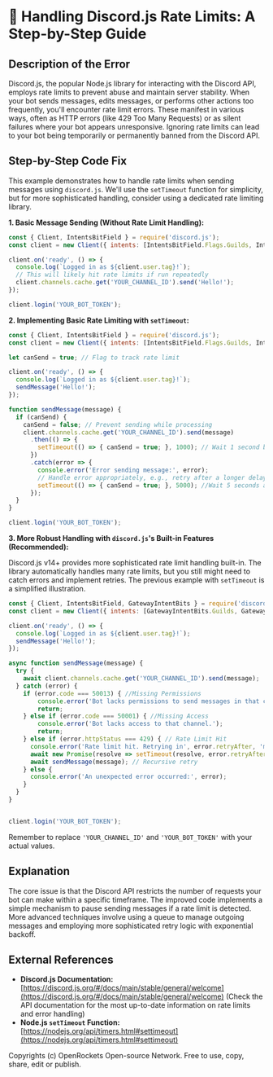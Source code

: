 # 🐞 Handling Discord.js Rate Limits: A Step-by-Step Guide


## Description of the Error

Discord.js, the popular Node.js library for interacting with the Discord API, employs rate limits to prevent abuse and maintain server stability.  When your bot sends messages, edits messages, or performs other actions too frequently, you'll encounter rate limit errors. These manifest in various ways, often as HTTP errors (like 429 Too Many Requests)  or as silent failures where your bot appears unresponsive.  Ignoring rate limits can lead to your bot being temporarily or permanently banned from the Discord API.


## Step-by-Step Code Fix

This example demonstrates how to handle rate limits when sending messages using `discord.js`. We'll use the `setTimeout` function for simplicity, but for more sophisticated handling, consider using a dedicated rate limiting library.

**1. Basic Message Sending (Without Rate Limit Handling):**

```javascript
const { Client, IntentsBitField } = require('discord.js');
const client = new Client({ intents: [IntentsBitField.Flags.Guilds, IntentsBitField.Flags.GuildMessages] });

client.on('ready', () => {
  console.log(`Logged in as ${client.user.tag}!`);
  // This will likely hit rate limits if run repeatedly
  client.channels.cache.get('YOUR_CHANNEL_ID').send('Hello!'); 
});

client.login('YOUR_BOT_TOKEN');
```

**2. Implementing Basic Rate Limiting with `setTimeout`:**

```javascript
const { Client, IntentsBitField } = require('discord.js');
const client = new Client({ intents: [IntentsBitField.Flags.Guilds, IntentsBitField.Flags.GuildMessages] });

let canSend = true; // Flag to track rate limit

client.on('ready', () => {
  console.log(`Logged in as ${client.user.tag}!`);
  sendMessage('Hello!');
});

function sendMessage(message) {
  if (canSend) {
    canSend = false; // Prevent sending while processing
    client.channels.cache.get('YOUR_CHANNEL_ID').send(message)
      .then(() => {
        setTimeout(() => { canSend = true; }, 1000); // Wait 1 second before allowing another message
      })
      .catch(error => {
        console.error('Error sending message:', error);
        // Handle error appropriately, e.g., retry after a longer delay
        setTimeout(() => { canSend = true; }, 5000); //Wait 5 seconds after an error
      });
  }
}

client.login('YOUR_BOT_TOKEN');
```

**3.  More Robust Handling with `discord.js`'s Built-in Features (Recommended):**

Discord.js v14+ provides more sophisticated rate limit handling built-in.  The library automatically handles many rate limits, but you still might need to catch errors and implement retries.  The previous example with `setTimeout` is a simplified illustration.


```javascript
const { Client, IntentsBitField, GatewayIntentBits } = require('discord.js');
const client = new Client({ intents: [GatewayIntentBits.Guilds, GatewayIntentBits.GuildMessages] });

client.on('ready', () => {
  console.log(`Logged in as ${client.user.tag}!`);
  sendMessage('Hello!');
});

async function sendMessage(message) {
  try {
    await client.channels.cache.get('YOUR_CHANNEL_ID').send(message);
  } catch (error) {
    if (error.code === 50013) { //Missing Permissions
        console.error('Bot lacks permissions to send messages in that channel.');
        return;
    } else if (error.code === 50001) { //Missing Access
        console.error('Bot lacks access to that channel.');
        return;
    } else if (error.httpStatus === 429) { // Rate Limit Hit
      console.error('Rate limit hit. Retrying in', error.retryAfter, 'ms');
      await new Promise(resolve => setTimeout(resolve, error.retryAfter));
      await sendMessage(message); // Recursive retry
    } else {
      console.error('An unexpected error occurred:', error);
    }
  }
}


client.login('YOUR_BOT_TOKEN');

```

Remember to replace `'YOUR_CHANNEL_ID'` and `'YOUR_BOT_TOKEN'` with your actual values.



## Explanation

The core issue is that the Discord API restricts the number of requests your bot can make within a specific timeframe. The improved code implements a simple mechanism to pause sending messages if a rate limit is detected. More advanced techniques involve using a queue to manage outgoing messages and employing more sophisticated retry logic with exponential backoff.


## External References

* **Discord.js Documentation:** [https://discord.js.org/#/docs/main/stable/general/welcome](https://discord.js.org/#/docs/main/stable/general/welcome)  (Check the API documentation for the most up-to-date information on rate limits and error handling)
* **Node.js `setTimeout` Function:** [https://nodejs.org/api/timers.html#settimeout](https://nodejs.org/api/timers.html#settimeout)


Copyrights (c) OpenRockets Open-source Network. Free to use, copy, share, edit or publish.


